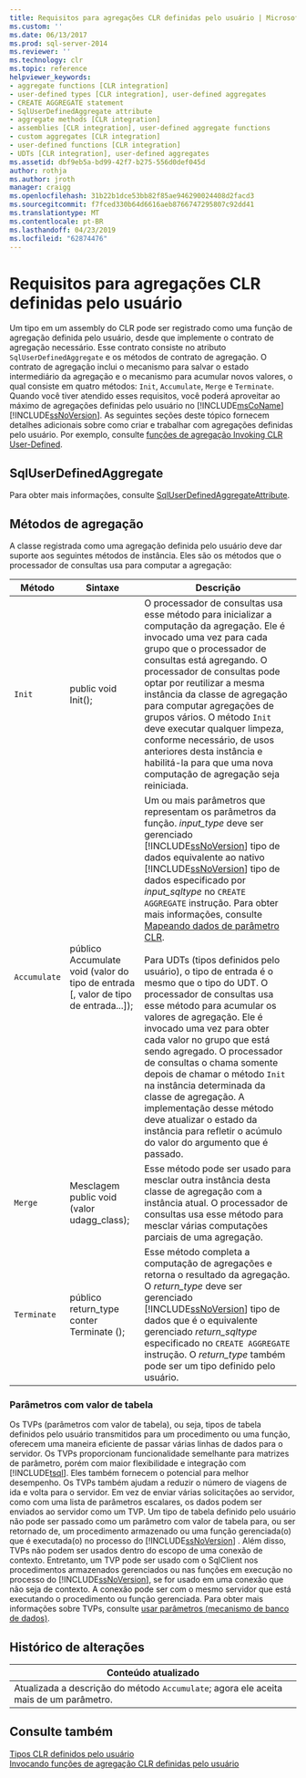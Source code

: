 ```yaml
---
title: Requisitos para agregações CLR definidas pelo usuário | Microsoft Docs
ms.custom: ''
ms.date: 06/13/2017
ms.prod: sql-server-2014
ms.reviewer: ''
ms.technology: clr
ms.topic: reference
helpviewer_keywords:
- aggregate functions [CLR integration]
- user-defined types [CLR integration], user-defined aggregates
- CREATE AGGREGATE statement
- SqlUserDefinedAggregate attribute
- aggregate methods [CLR integration]
- assemblies [CLR integration], user-defined aggregate functions
- custom aggregates [CLR integration]
- user-defined functions [CLR integration]
- UDTs [CLR integration], user-defined aggregates
ms.assetid: dbf9eb5a-bd99-42f7-b275-556d0def045d
author: rothja
ms.author: jroth
manager: craigg
ms.openlocfilehash: 31b22b1dce53bb82f85ae946290024408d2facd3
ms.sourcegitcommit: f7fced330b64d6616aeb8766747295807c92dd41
ms.translationtype: MT
ms.contentlocale: pt-BR
ms.lasthandoff: 04/23/2019
ms.locfileid: "62874476"
---
```

# <a name="requirements-for-clr-user-defined-aggregates"></a>Requisitos para agregações CLR definidas pelo usuário
  Um tipo em um assembly do CLR pode ser registrado como uma função de agregação definida pelo usuário, desde que implemente o contrato de agregação necessário. Esse contrato consiste no atributo `SqlUserDefinedAggregate` e os métodos de contrato de agregação. O contrato de agregação inclui o mecanismo para salvar o estado intermediário da agregação e o mecanismo para acumular novos valores, o qual consiste em quatro métodos: `Init`, `Accumulate`, `Merge` e `Terminate`. Quando você tiver atendido esses requisitos, você poderá aproveitar ao máximo de agregações definidas pelo usuário no [!INCLUDE[msCoName](../../includes/msconame-md.md)] [!INCLUDE[ssNoVersion](../../includes/ssnoversion-md.md)]. As seguintes seções deste tópico fornecem detalhes adicionais sobre como criar e trabalhar com agregações definidas pelo usuário. Por exemplo, consulte [funções de agregação Invoking CLR User-Defined](clr-user-defined-aggregate-invoking-functions.md).  
  
## <a name="sqluserdefinedaggregate"></a>SqlUserDefinedAggregate  
 Para obter mais informações, consulte [SqlUserDefinedAggregateAttribute](https://go.microsoft.com/fwlink/?LinkId=124626).  
  
## <a name="aggregation-methods"></a>Métodos de agregação  
 A classe registrada como uma agregação definida pelo usuário deve dar suporte aos seguintes métodos de instância. Eles são os métodos que o processador de consultas usa para computar a agregação:  
  
|Método|Sintaxe|Descrição|  
|------------|------------|-----------------|  
|`Init`|public void Init();|O processador de consultas usa esse método para inicializar a computação da agregação. Ele é invocado uma vez para cada grupo que o processador de consultas está agregando. O processador de consultas pode optar por reutilizar a mesma instância da classe de agregação para computar agregações de grupos vários. O método `Init` deve executar qualquer limpeza, conforme necessário, de usos anteriores desta instância e habilitá-la para que uma nova computação de agregação seja reiniciada.|  
|`Accumulate`|público Accumulate void (valor do tipo de entrada [, valor de tipo de entrada...]);|Um ou mais parâmetros que representam os parâmetros da função. *input_type* deve ser gerenciado [!INCLUDE[ssNoVersion](../../includes/ssnoversion-md.md)] tipo de dados equivalente ao nativo [!INCLUDE[ssNoVersion](../../includes/ssnoversion-md.md)] tipo de dados especificado por *input_sqltype* no `CREATE AGGREGATE` instrução. Para obter mais informações, consulte [Mapeando dados de parâmetro CLR](../clr-integration-database-objects-types-net-framework/mapping-clr-parameter-data.md).<br /><br /> Para UDTs (tipos definidos pelo usuário), o tipo de entrada é o mesmo que o tipo do UDT. O processador de consultas usa esse método para acumular os valores de agregação. Ele é invocado uma vez para obter cada valor no grupo que está sendo agregado. O processador de consultas o chama somente depois de chamar o método `Init` na instância determinada da classe de agregação. A implementação desse método deve atualizar o estado da instância para refletir o acúmulo do valor do argumento que é passado.|  
|`Merge`|Mesclagem public void (valor udagg_class);|Esse método pode ser usado para mesclar outra instância desta classe de agregação com a instância atual. O processador de consultas usa esse método para mesclar várias computações parciais de uma agregação.|  
|`Terminate`|público return_type conter Terminate ();|Esse método completa a computação de agregações e retorna o resultado da agregação. O *return_type* deve ser gerenciado [!INCLUDE[ssNoVersion](../../includes/ssnoversion-md.md)] tipo de dados que é o equivalente gerenciado *return_sqltype* especificado no `CREATE AGGREGATE` instrução. O *return_type* também pode ser um tipo definido pelo usuário.|  
  
### <a name="table-valued-parameters"></a>Parâmetros com valor de tabela  
 Os TVPs (parâmetros com valor de tabela), ou seja, tipos de tabela definidos pelo usuário transmitidos para um procedimento ou uma função, oferecem uma maneira eficiente de passar várias linhas de dados para o servidor. Os TVPs proporcionam funcionalidade semelhante para matrizes de parâmetro, porém com maior flexibilidade e integração com [!INCLUDE[tsql](../../includes/tsql-md.md)]. Eles também fornecem o potencial para melhor desempenho. Os TVPs também ajudam a reduzir o número de viagens de ida e volta para o servidor. Em vez de enviar várias solicitações ao servidor, como com uma lista de parâmetros escalares, os dados podem ser enviados ao servidor como um TVP. Um tipo de tabela definido pelo usuário não pode ser passado como um parâmetro com valor de tabela para, ou ser retornado de, um procedimento armazenado ou uma função gerenciada(o) que é executada(o) no processo do [!INCLUDE[ssNoVersion](../../includes/ssnoversion-md.md)] . Além disso, TVPs não podem ser usados dentro do escopo de uma conexão de contexto. Entretanto, um TVP pode ser usado com o SqlClient nos procedimentos armazenados gerenciados ou nas funções em execução no processo do [!INCLUDE[ssNoVersion](../../includes/ssnoversion-md.md)], se for usado em uma conexão que não seja de contexto. A conexão pode ser com o mesmo servidor que está executando o procedimento ou função gerenciada. Para obter mais informações sobre TVPs, consulte [usar parâmetros &#40;mecanismo de banco de dados&#41;](../tables/use-table-valued-parameters-database-engine.md).  
  
## <a name="change-history"></a>Histórico de alterações  
  
|Conteúdo atualizado|  
|---------------------|  
|Atualizada a descrição do método `Accumulate`; agora ele aceita mais de um parâmetro.|  
  
## <a name="see-also"></a>Consulte também  
 [Tipos CLR definidos pelo usuário](../clr-integration-database-objects-user-defined-types/clr-user-defined-types.md)   
 [Invocando funções de agregação CLR definidas pelo usuário](clr-user-defined-aggregate-invoking-functions.md)  
  
  

